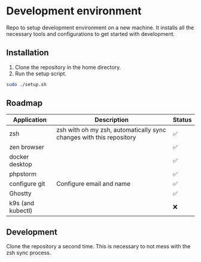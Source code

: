 # Development environment

Repo to setup development environment on a new machine. It installs all the necessary tools and configurations to get
started with development.

## Installation

1. Clone the repository in the home directory.
2. Run the setup script.

```bash
sudo ./setup.sh
```

## Roadmap

| Application       | Description                                                         | Status |
|-------------------|---------------------------------------------------------------------|--------|
| zsh               | zsh with oh my zsh, automatically sync changes with this repository | ✅      |
| zen browser       |                                                                     | ✅      |
| docker desktop    |                                                                     | ✅      |
| phpstorm          |                                                                     | ✅      |
| configure git     | Configure email and name                                            | ✅      |
| Ghostty           |                                                                     | ✅      |
| k9s (and kubectl) |                                                                     | ❌      |

## Development

Clone the repository a second time. This is necessary to not mess with the zsh sync process.

